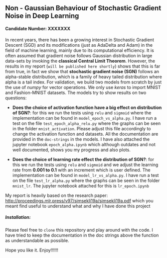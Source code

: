## Non - Gaussian Behaviour of Stochastic Gradient Noise in Deep Learning

#### Candidate Number: XXXXXXX

In recent years, there has been a growing interest in Stochastic Gradient Descent
(SGD) and its modifications (just as AdaDelta and Adam) in the field of machine learning, mainly due to its
computational efficiency. It is often assumed that gradient noise follows Gaussian
distribution in large data-sets by invoking the __classical Central Limit Theorem__.
However, the results in my report (`will be published here shortly`) shows that this is far from true, in fact we show that
__stochastic gradient noise (SGN)__ follows an alpha-stable distribution, which is a family
of heavy tailed distribution where alpha is a tail index. For validation, we build two models from scratch by just the use of *numpy* for vector operations. We only use *keras* to import MNIST and Fashion-MNIST datasets. The models try to show results on two questions: 

* __Does the choice of activation function have a big effect on distribution of SGN?__: for this we run the tests using `relu` and `sigmoid` where the implementation can be found in `model_epoch_vs_alpha.py`. I have run a test on the file `test_epoch_alpha_relu.py` where the graphs can be seen in the folder `mnist_activation`. Please adjust this file accordingly to change the activation function and datasets. All the documentation are provided in the `doc-strings` in the models. I have also attached the jupyter notebook `epoch_alpha.ipynb` which although outdates and not well documented, shows you my progress and also plots. 

* __Does the choice of learning rate effect the distribution of SGN?__: for this we run the tests using `relu` and `sigmoid` and we adjust the learning rate from __0.001 to 0.1__ with an increment which is user defined. The implementation can be found in `model_lr_vs_alpha.py`. I have run a test on the file `test_lr_alpha.py` where the graphs can be seen in the folder `mnist_lr`. The jupyter notebook attached for this is `lr_epoch.ipynb`

My report is heavily based on the research paper: http://proceedings.mlr.press/v97/simsekli19a/simsekli19a.pdf which you meant find useful to understand what and why I have done this project

##### Installation: 

Please feel free to `clone` this repository and play around with the code. I have tried to keep the documentation in the doc strings above the function as understandable as possible.








Hope you like it. Enjoy!!!!!!
